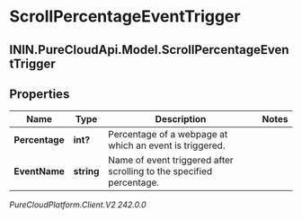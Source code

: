 # ScrollPercentageEventTrigger

## ININ.PureCloudApi.Model.ScrollPercentageEventTrigger

## Properties

|Name | Type | Description | Notes|
|------------ | ------------- | ------------- | -------------|
| **Percentage** | **int?** | Percentage of a webpage at which an event is triggered. | |
| **EventName** | **string** | Name of event triggered after scrolling to the specified percentage. | |



_PureCloudPlatform.Client.V2 242.0.0_

